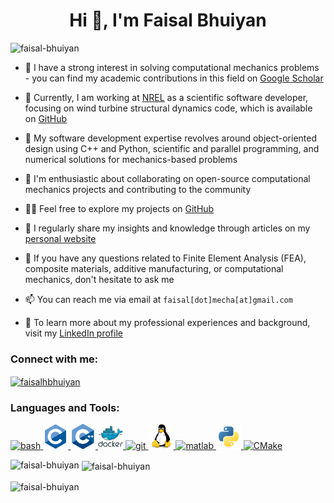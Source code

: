 <h1 align="center">Hi 👋, I'm Faisal Bhuiyan</h1>

<p align="left"> <img src="https://komarev.com/ghpvc/?username=faisal-bhuiyan&label=Profile%20views&color=0e75b6&style=flat" alt="faisal-bhuiyan" /> </p>

- :eyes: I have a strong interest in solving computational mechanics problems - you can find my academic contributions in this field on [Google Scholar](https://scholar.google.com/citations?user=v7zm7nYAAAAJ&hl=en&authuser=1)

- 💼 Currently, I am working at [NREL](https://www.nrel.gov/) as a scientific software developer, focusing on wind turbine structural dynamics code, which is available on [GitHub](https://github.com/Exawind/openturbine)

- 🌱 My software development expertise revolves around object-oriented design using C++ and Python, scientific and parallel programming, and numerical solutions for mechanics-based problems

- 👯 I'm enthusiastic about collaborating on open-source computational mechanics projects and contributing to the community

- 👨‍💻 Feel free to explore my projects on [GitHub](https://github.com/faisal-bhuiyan?tab=repositories)

- 📝 I regularly share my insights and knowledge through articles on my [personal website](https://www.faisalhbhuiyan.com)

- 💬 If you have any questions related to Finite Element Analysis (FEA), composite materials, additive manufacturing, or computational mechanics, don't hesitate to ask me

- 📫 You can reach me via email at `faisal[dot]mecha[at]gmail.com`

- 📄 To learn more about my professional experiences and background, visit my [LinkedIn profile](https://www.linkedin.com/in/faisalhbhuiyan/)

<h3 align="left">Connect with me:</h3>
<p align="left">
<a href="https://linkedin.com/in/faisalhbhuiyan" target="blank"><img align="center" src="https://raw.githubusercontent.com/rahuldkjain/github-profile-readme-generator/master/src/images/icons/Social/linked-in-alt.svg" alt="faisalhbhuiyan" height="30" width="40" /></a>
</p>


<h3 align="left">Languages and Tools:</h3>
<p align="left"> 
    <a href="https://www.gnu.org/software/bash/" target="_blank" rel="noreferrer"> <img src="https://www.vectorlogo.zone/logos/gnu_bash/gnu_bash-icon.svg" alt="bash" width="40" height="40"/> </a> 
    <a href="https://www.cprogramming.com/" target="_blank" rel="noreferrer"> <img src="https://raw.githubusercontent.com/devicons/devicon/master/icons/c/c-original.svg" alt="c" width="40" height="40"/> </a> 
    <a href="https://www.w3schools.com/cpp/" target="_blank" rel="noreferrer"> <img src="https://raw.githubusercontent.com/devicons/devicon/master/icons/cplusplus/cplusplus-original.svg" alt="cplusplus" width="40" height="40"/> </a> 
    <a href="https://www.docker.com/" target="_blank" rel="noreferrer"> <img src="https://raw.githubusercontent.com/devicons/devicon/master/icons/docker/docker-original-wordmark.svg" alt="docker" width="40" height="40"/> </a> 
    <a href="https://git-scm.com/" target="_blank" rel="noreferrer"> <img src="https://www.vectorlogo.zone/logos/git-scm/git-scm-icon.svg" alt="git" width="40" height="40"/> </a> 
    <a href="https://www.linux.org/" target="_blank" rel="noreferrer"> <img src="https://raw.githubusercontent.com/devicons/devicon/master/icons/linux/linux-original.svg" alt="linux" width="40" height="40"/> </a> 
    <a href="https://www.mathworks.com/" target="_blank" rel="noreferrer"> <img src="https://upload.wikimedia.org/wikipedia/commons/2/21/Matlab_Logo.png" alt="matlab" width="40" height="40"/> </a> 
    <a href="https://www.python.org" target="_blank" rel="noreferrer"> <img src="https://raw.githubusercontent.com/devicons/devicon/master/icons/python/python-original.svg" alt="python" width="40" height="40"/> </a>
    <a href="https://cmake.org/" target="_blank" rel="noreferrer"> <img src="https://upload.wikimedia.org/wikipedia/commons/thumb/1/13/Cmake.svg/1920px-Cmake.svg.png" alt="CMake" width="40" height="40"/> </a>
</p>

<p><img align="left" src="https://github-readme-stats.vercel.app/api/top-langs?username=faisal-bhuiyan&show_icons=true&locale=en&layout=compact&theme=dark" alt="faisal-bhuiyan" /></p>

<p>&nbsp;<img align="center" src="https://github-readme-stats.vercel.app/api?username=faisal-bhuiyan&show_icons=true&locale=en&theme=dark" alt="faisal-bhuiyan" /></p>

<p><img align="center" src="https://github-readme-streak-stats.herokuapp.com?user=faisal-bhuiyan&theme=dark" alt="faisal-bhuiyan" /></p>
